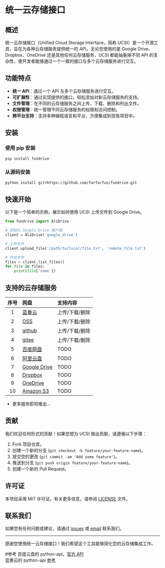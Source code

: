 # 统一云存储接口

## 概述

统一云存储接口（Unified Cloud Storage Interface，简称 UCSI）是一个开源工具，旨在为各种云存储服务提供统一的 API。无论您使用的是 Google Drive、Dropbox、OneDrive 还是其他任何云存储服务，UCSI 都能抽象掉不同 API 的复杂性，使开发者能够通过一个一致的接口与多个云存储服务进行交互。

## 功能特点

- **统一 API**：通过一个 API 与多个云存储服务进行交互。
- **可扩展性**：通过实现提供的接口，轻松添加对新云存储服务的支持。
- **文件管理**：在不同的云存储服务之间上传、下载、删除和列出文件。
- **权限管理**：统一管理不同云存储服务的权限和访问控制。
- **跨平台支持**：支持多种编程语言和平台，方便集成到现有项目中。

## 安装

### 使用 pip 安装

```bash
pip install fundrive
```

### 从源码安装

```bash
python install git+https://github.com/farfarfun/fundrive.git
```

## 快速开始

以下是一个简单的示例，展示如何使用 UCSI 上传文件到 Google Drive。

```python
from fundrive import AliDrive

# 初始化 Google Drive 客户端
client = AliDrive('google_drive')

# 上传文件
client.upload_file('/path/to/local/file.txt', 'remote_file.txt')

# 列出文件
files = client.list_files()
for file in files:
    print(file['name'])
```

## 支持的云存储服务

| 序号 | 网盘             | 支持内容          |
| :--: | :--------------- | :------------- |
|  1   | [蓝奏云](#3.1)   | 上传/下载/删除    |
|  2   | [OSS](#3.2)      | 上传/下载/删除   |
|  3   | [github](#3.3)   | 上传/下载/删除   |
|  4   | [gitee](#3.4)    | 上传/下载/删除   |
|  5   | [百度网盘](#3.5) | TODO            |
|  6   | [阿里云盘](#3.6) | TODO            |
|  7   | [Google Drive](#3.6) | TODO       |
|  8   | [Dropbox](#3.6) | TODO            |
|  9   | [OneDrive](#3.6) | TODO           |
|  10  | [Amazon S3](#3.6) | TODO          |

- 更多服务即将推出...

## 贡献

我们欢迎任何形式的贡献！如果您想为 UCSI 做出贡献，请遵循以下步骤：

1. Fork 项目仓库。
2. 创建一个新的分支 (`git checkout -b feature/your-feature-name`)。
3. 提交您的更改 (`git commit -am 'Add some feature'`)。
4. 推送到分支 (`git push origin feature/your-feature-name`)。
5. 创建一个新的 Pull Request。

## 许可证

本项目采用 MIT 许可证。有关更多信息，请参阅 [LICENSE](LICENSE) 文件。

## 联系我们

如果您有任何问题或建议，请通过 [issues](https://github.com/yourusername/ucsi/issues) 或 [email](mailto:your-email@example.com) 联系我们。

---

感谢您使用统一云存储接口！我们希望这个工具能够简化您的云存储集成工作。



#参考
百度云盘的 python-api，[官方 API](https://openapi.baidu.com/wiki/index.php?title=docs/pcs/rest/file_data_apis_list)  
蓝奏云的 python-api [参考](https://github.com/zaxtyson/LanZouCloud-API)
